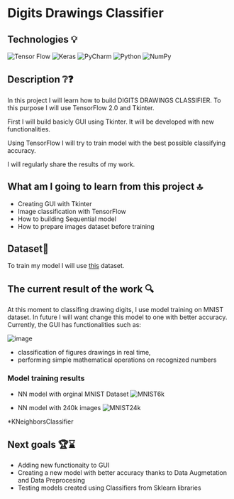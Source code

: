 # Digits Drawings Classifier

## Technologies 💡
![Tensor Flow](https://img.shields.io/badge/TensorFlow-FF6F00?style=for-the-badge&logo=tensorflow&logoColor=white)
![Keras](https://img.shields.io/badge/Keras-FF0000?style=for-the-badge&logo=keras&logoColor=white)
![PyCharm](https://img.shields.io/badge/pycharm-143?style=for-the-badge&logo=pycharm&logoColor=black&color=black&labelColor=green)
![Python](https://img.shields.io/badge/python-3670A0?style=for-the-badge&logo=python&logoColor=ffdd54)
![NumPy](https://img.shields.io/badge/numpy-%23013243.svg?style=for-the-badge&logo=numpy&logoColor=white)


## Description ❔❓
In this project I will learn how to build DIGITS DRAWINGS CLASSIFIER. To this purpose I will use TensorFlow 2.0 and Tkinter. 

First I will build basicly GUI using Tkinter. It will be developed with new functionalities.

Using TensorFlow I will try to train model with the best possible classifying accuracy.


I will regularly share the results of my work.


## What am I going to learn from this project 🔝 

- Creating GUI with Tkinter
- Image classification with TensorFlow
- How to building Sequential model
- How to prepare images dataset before training 


## Dataset📁

To train my model I will use [this](https://www.kaggle.com/datasets/ayavariabdi/didadataset?select=250000) dataset.

## The current result of the work 🔍
At this moment to classifing drawing digits, I use model training on MNIST dataset. In future I will want change this model to one with better accuracy. 
Currently, the GUI has functionalities such as:

![image](https://user-images.githubusercontent.com/122997699/226455535-0a306e0a-e064-456e-85d7-1b1256f233eb.png)

* classification of figures drawings in real time,
* performing simple mathematical operations on recognized numbers

### Model training results

* NN model with orginal MNIST Dataset
![MNIST6k](https://user-images.githubusercontent.com/122997699/226937308-15fc430e-4944-4a13-901d-feae91ff6018.png)

* NN model with 240k images
![MNIST24k](https://user-images.githubusercontent.com/122997699/226940100-853aa5cc-ab9c-4d5f-852f-5c8d1db0e9a4.png)

*KNeighborsClassifier



## Next goals 🏆⌛

* Adding new functionaity to GUI
* Creating a new model with better accuracy thanks to Data Augmetation and Data Preprocesing 
* Testing models created using Classifiers from Sklearn libraries
